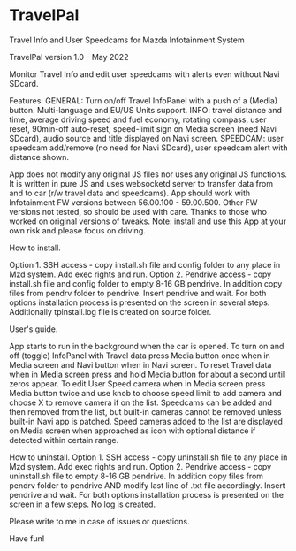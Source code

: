 # TravelPal
Travel Info and User Speedcams for Mazda Infotainment System

TravelPal version 1.0 - May 2022

Monitor Travel Info and edit user speedcams with alerts even without Navi SDcard.

Features: GENERAL: Turn on/off Travel InfoPanel with a push of a (Media) button. Multi-language and EU/US Units support.
  INFO: travel distance and time, average driving speed and fuel economy, rotating compass, user reset, 90min-off auto-reset,
  speed-limit sign on Media screen (need Navi SDcard), audio source and title displayed on Navi screen.
  SPEEDCAM: user speedcam add/remove (no need for Navi SDcard), user speedcam alert with distance shown.

App does not modify any original JS files nor uses any original JS functions.
It is written in pure JS and uses websocketd server to transfer data from and to car (r/w travel data and speedcams).
App should work with Infotainment FW versions between 56.00.100 - 59.00.500.
Other FW versions not tested, so should be used with care.
Thanks to those who worked on original versions of tweaks.
Note: install and use this App at your own risk and please focus on driving.

How to install.

Option 1. SSH access - copy install.sh file and config folder to any place in Mzd system. Add exec rights and run.
Option 2. Pendrive access - copy install.sh file and config folder to empty 8-16 GB pendrive. In addition copy files from pendrv folder to pendrive. Insert pendrive and wait.
For both options installation process is presented on the screen in several steps. Additionally tpinstall.log file is created on source folder.

User's guide.

App starts to run in the background when the car is opened.
To turn on and off (toggle) InfoPanel with Travel data press Media button once when in Media screen and Navi button when in Navi screen.
To reset Travel data when in Media screen press and hold Media button for about a second until zeros appear. 
To edit User Speed camera when in Media screen press Media button twice and use knob to choose speed limit to add camera and choose X to remove camera if on the list.
Speedcams can be added and then removed from the list, but built-in cameras cannot be removed unless built-in Navi app is patched.
Speed cameras added to the list are displayed on Media screen when approached as icon with optional distance if detected within certain range.

How to uninstall.
Option 1. SSH access - copy uninstall.sh file to any place in Mzd system. Add exec rights and run.
Option 2. Pendrive access - copy uninstall.sh file to empty 8-16 GB pendrive. In addition copy files from pendrv folder to pendrive AND modify last line of .txt file accordingly. Insert pendrive and wait.
For both options installation process is presented on the screen in a few steps. No log is created.

Please write to me in case of issues or questions.

Have fun!
